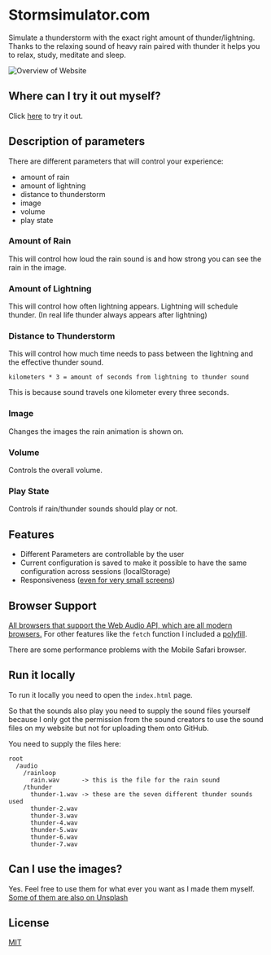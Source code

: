 # Stormsimulator.com

Simulate a thunderstorm with the exact right amount of thunder/lightning. Thanks to the relaxing sound of heavy rain paired with thunder it helps you to relax, study, meditate and sleep.

![Overview of Website](https://user-images.githubusercontent.com/16801528/47524755-ca474900-d89b-11e8-8395-490501621364.jpg)

## Where can I try it out myself?
Click [here](https://stormsimulator.netlify.app/) to try it out.

## Description of parameters
There are different parameters that will control your experience:
- amount of rain
- amount of lightning
- distance to thunderstorm
- image
- volume
- play state

### Amount of Rain

This will control how loud the rain sound is and how strong you can see the rain in the image.

### Amount of Lightning

This will control how often lightning appears. Lightning will schedule thunder. (In real life thunder always appears after lightning)

### Distance to Thunderstorm

This will control how much time needs to pass between the lightning and the effective thunder sound.

`kilometers * 3 = amount of seconds from lightning to thunder sound`

This is because sound travels one kilometer every three seconds.

### Image
Changes the images the rain animation is shown on.

### Volume
Controls the overall volume.

### Play State
Controls if rain/thunder sounds should play or not.

## Features

- Different Parameters are controllable by the user
- Current configuration is saved to make it possible to have the same configuration across sessions (localStorage)
- Responsiveness ([even for very small screens](https://user-images.githubusercontent.com/16801528/47529436-15ffef80-d8a8-11e8-8429-9677825539ca.jpg))


## Browser Support
[All browsers that support the Web Audio API, which are all modern browsers.](https://caniuse.com/#search=web%20audio)
For other features like the `fetch` function I included a [polyfill](https://en.m.wikipedia.org/wiki/Polyfill_(programming)).

There are some performance problems with the Mobile Safari browser.

## Run it locally
To run it locally you need to open the `index.html` page.

So that the sounds also play you need to supply the sound files yourself because I only got the permission from the sound creators to use the sound files on my website but not for uploading them onto GitHub.

You need to supply the files here:
```
root
  /audio
    /rainloop
      rain.wav      -> this is the file for the rain sound
    /thunder
      thunder-1.wav -> these are the seven different thunder sounds used
      thunder-2.wav 
      thunder-3.wav
      thunder-4.wav
      thunder-5.wav
      thunder-6.wav
      thunder-7.wav
```

## Can I use the images?
Yes. Feel free to use them for what ever you want as I made them myself. [Some of them are also on Unsplash](https://unsplash.com/@marimba)

## License
[MIT](https://tldrlegal.com/license/mit-license)
